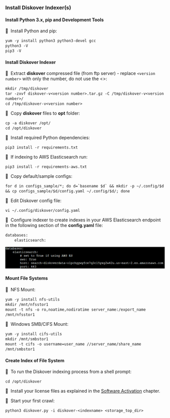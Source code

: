 ### Install Diskover Indexer(s)

#### Install Python 3.x, pip and Development Tools

🔴 &nbsp;Install Python and pip:
```
yum -y install python3 python3-devel gcc
python3 -V
pip3 -V
```

#### Install Diskover Indexer

🔴 &nbsp;Extract **diskover** compressed file (from ftp server) - replace `<version number>` with only the number, do not use the <>:
```
mkdir /tmp/diskover
tar -zxvf diskover-v<version number>.tar.gz -C /tmp/diskover-v<version number>/
cd /tmp/diskover-v<version number>
```

🔴 &nbsp;Copy **diskover** files to **opt** folder:
```
cp -a diskover /opt/
cd /opt/diskover
```

🔴 &nbsp;Install required Python dependencies:
```
pip3 install -r requirements.txt
```

🔴 &nbsp;If indexing to AWS Elasticsearch run:
```
pip3 install -r requirements-aws.txt
```

🔴 &nbsp;Copy default/sample configs:
```
for d in configs_sample/*; do d=`basename $d` && mkdir -p ~/.config/$d && cp configs_sample/$d/config.yaml ~/.config/$d/; done
```

🔴 &nbsp;Edit Diskover config file:
```
vi ~/.config/diskover/config.yaml
```

🔴 &nbsp;Configure indexer to create indexes in your AWS Elasticsearch endpoint in the following section of the **config.yaml** file:
```
databases:
    elasticsearch:
```
![Image: Configure Indexer](images/image_aws_customer_deployment_diskover_indexers_config.png)

#### Mount File Systems

🔴 &nbsp;NFS Mount:
```
yum -y install nfs-utils
mkdir /mnt/nfsstor1
mount -t nfs -o ro,noatime,nodiratime server_name:/export_name /mnt/nfsstor1
```

🔴 &nbsp;Windows SMB/CIFS Mount:
```
yum -y install cifs-utils
mkdir /mnt/smbstor1
mount -t cifs -o username=user_name //server_name/share_name /mnt/smbstor1
```
#### Create Index of File System

🔴 &nbsp;To run the Diskover indexing process from a shell prompt:
```
cd /opt/diskover
```

🔴 &nbsp;Install your license files as explained in the [Software Activation](#software_activation) chapter.

🔴 &nbsp;Start your first crawl:
```
python3 diskover.py -i diskover-<indexname> <storage_top_dir>
```
